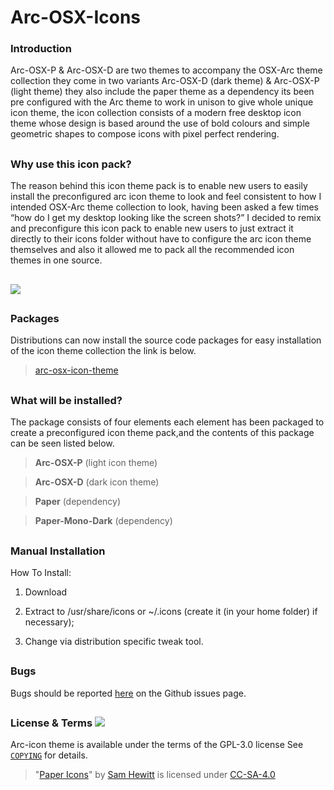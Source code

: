 # Arc-OSX-Icons

### Introduction

Arc-OSX-P & Arc-OSX-D are two themes to accompany the OSX-Arc theme collection they come in two variants Arc-OSX-D (dark theme) & Arc-OSX-P (light theme) they also include the paper theme as a dependency its been pre configured with the Arc theme to work in unison to give whole unique icon theme, the icon collection consists of a modern free desktop icon theme whose design is based around the use of bold colours and simple geometric shapes to compose icons with pixel perfect rendering. 

##

### Why use this icon pack?

The reason behind this icon theme pack is to enable new users to easily install the preconfigured arc icon theme to look and feel consistent to how I intended OSX-Arc theme collection to look, having been asked a few times “how do I get my desktop looking like the screen shots?” I decided to remix and preconfigure this icon pack to enable new users to just extract it directly to their icons folder without have to configure the arc icon theme themselves and also it allowed me to pack all the recommended icon themes in one source.

##

![](https://github.com/LinxGem33/Arc-OSX-Icons/blob/master/arcscreen.png?raw=true)

##

### Packages

Distributions can now install the source code packages for easy installation of the icon theme collection the link is below.

> [arc-osx-icon-theme](https://github.com/LinxGem33/Arc-OSX-Icons/releases)

##

### What will be installed?

The package consists of four elements each element has been packaged to create a preconfigured icon theme pack,and the contents of this package can be seen listed below.

> **Arc-OSX-P** (light icon theme)

> **Arc-OSX-D** (dark icon theme)

> **Paper** (dependency)

> **Paper-Mono-Dark** (dependency)

##

### Manual Installation

How To Install:

1. Download

2. Extract to /usr/share/icons
or ~/.icons (create it (in your home folder) if necessary);

3. Change via distribution specific tweak tool.

## 


### Bugs

Bugs should be reported [here](https://github.com/LinxGem33/Arc-OSX-Icons/issues) on the Github issues page.

## 

### License & Terms ![](https://github.com/LinxGem33/Arc-OSX-Icons/blob/master/COPYING)

Arc-icon theme is available under the terms of the GPL-3.0 license See [`COPYING`](https://github.com/LinxGem33/Arc-OSX-Icons/blob/master/COPYING) for details.

> "[Paper Icons](https://github.com/snwh/paper-icon-theme)" by [Sam Hewitt](http://samuelhewitt.com/) is licensed under [CC-SA-4.0](http://creativecommons.org/licenses/by-sa/4.0/)
